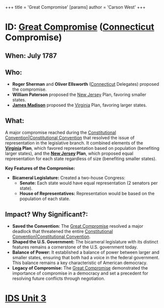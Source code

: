 +++
 title = 'Great Compromise'
[params]
	author = 'Carson West'
+++
# ID: [Great Compromise](./../great-compromise/) ([Connecticut](./../connecticut/) Compromise)
## When: July 1787 
## Who: 
* **Roger Sherman** and **Oliver Ellsworth** ([Connecticut](./../connecticut/) Delegates) proposed the compromise.
* **William Paterson** proposed the [New Jersey](./../new-jersey/) Plan, favoring smaller states.
* **[James Madison](./../james-madison/)** proposed the [Virginia](./../virginia/) Plan, favoring larger states.

## What:
A major compromise reached during the [Constitutional Convention|Constitutional Convention](./../constitutional-convention|constitutional-convention/) that resolved the issue of representation in the legislative branch. It combined elements of the **[Virginia](./../virginia/) Plan**, which favored representation based on population (benefiting larger states), and the **[New Jersey](./../new-jersey/) Plan**, which proposed equal representation for each state regardless of size (benefiting smaller states).

**Key Features of the Compromise:**

* **Bicameral Legislature:**  Created a two-house Congress:
    * **Senate:** Each state would have equal representation (2 senators per state).
    * **House of Representatives:** Representation would be based on the population of each state. 

## Impact? Why Significant?: 
* **Saved the Convention:** The [Great Compromise](./../great-compromise/) resolved a major deadlock that threatened the entire [Constitutional Convention|Constitutional Convention](./../constitutional-convention|constitutional-convention/).
* **Shaped the U.S. Government:**  The bicameral legislature with its distinct features remains a cornerstone of the U.S. government today. 
* **Balance of Power:** It established a balance of power between larger and smaller states, ensuring that both had a voice in the federal government. This balance remains a key characteristic of American democracy. 
* **Legacy of Compromise:** The [Great Compromise](./../great-compromise/) demonstrated the importance of compromise in a democracy and set a precedent for resolving future conflicts through negotiation. 

# [IDS Unit 3](./../ids-unit-3/)